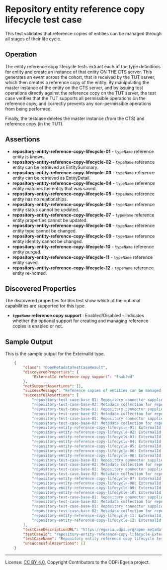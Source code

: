<!-- SPDX-License-Identifier: CC-BY-4.0 -->
<!-- Copyright Contributors to the ODPi Egeria project. -->

# Repository entity reference copy lifecycle test case

This test validates that reference copies of entities can be managed through all stages of their life cycle.

## Operation

The entity reference copy lifecycle tests extract each of the type definitions for entity and create an instance of that entity ON THE CTS
server. This generates an event across the cohort, that is received by the TUT server, which then creates a reference copy of the entity.
By manipulating the master instance of the entity on the CTS server, and by issuing test operations directly against the reference copy
on the TUT server, the test case verifies that the TUT supports all permissible operations on the reference copy, and correctly prevents any
non-permissible operations from being performed.

Finally, the testcase deletes the master instance (from the CTS) and reference copy (in the TUT).


## Assertions

* **repository-entity-reference-copy-lifecycle-01** - `typeName` reference entity is known.
* **repository-entity-reference-copy-lifecycle-02** - `typeName` reference entity can be retrieved as EntitySummary.
* **repository-entity-reference-copy-lifecycle-03** - `typeName` reference entity can be retrieved as EntityDetail.
* **repository-entity-reference-copy-lifecycle-04** - `typeName` reference entity matches the entity that was saved.
* **repository-entity-reference-copy-lifecycle-05** - `typeName` reference entity has no relationships.
* **repository-entity-reference-copy-lifecycle-06** - `typeName` reference entity status cannot be updated.
* **repository-entity-reference-copy-lifecycle-07** - `typeName` reference entity properties cannot be updated.
* **repository-entity-reference-copy-lifecycle-08** - `typeName` reference entity type cannot be changed.
* **repository-entity-reference-copy-lifecycle-09** - `typeName` reference entity identity cannot be changed.
* **repository-entity-reference-copy-lifecycle-10** - `typeName` reference entity purged.
* **repository-entity-reference-copy-lifecycle-11** - `typeName` reference entity saved.
* **repository-entity-reference-copy-lifecycle-12** - `typeName` reference entity re-homed.


## Discovered Properties

The discovered properties for this test show which of the optional capabilities are supported for this type.

* **`typeName` reference copy support** : Enabled/Disabled - indicates whether the optional support for creating and managing reference copies is enabled or not.

## Sample Output

This is the sample output for the ExternalId type.

```json
    {
        "class": "OpenMetadataTestCaseResult",
        "discoveredProperties": {
            "ExternalId reference copy support": "Enabled"
        },
        "notSupportAssertions": [],
        "successMessage": "Reference copies of entities can be managed through their lifecycle",
        "successfulAssertions": [
            "repository-test-case-base-01: Repository connector supplied to conformance suite.",
            "repository-test-case-base-02: Metadata collection for repository connector supplied to conformance suite.",
            "repository-test-case-base-01: Repository connector supplied to conformance suite.",
            "repository-test-case-base-02: Metadata collection for repository connector supplied to conformance suite.",
            "repository-test-case-base-01: Repository connector supplied to conformance suite.",
            "repository-test-case-base-02: Metadata collection for repository connector supplied to conformance suite.",
            "repository-entity-reference-copy-lifecycle-01: ExternalId reference entity is known.",
            "repository-entity-reference-copy-lifecycle-02: ExternalId reference entity can be retrieved as EntitySummary.",
            "repository-entity-reference-copy-lifecycle-03: ExternalId reference entity can be retrieved as EntityDetail.",
            "repository-entity-reference-copy-lifecycle-04: ExternalId reference entity matches the entity that was saved.",
            "repository-entity-reference-copy-lifecycle-05: ExternalId reference entity has no relationships.",
            "repository-entity-reference-copy-lifecycle-06: ExternalId reference entity status cannot be updated.",
            "repository-entity-reference-copy-lifecycle-06: ExternalId reference entity status cannot be updated.",
            "repository-test-case-base-01: Repository connector supplied to conformance suite.",
            "repository-test-case-base-02: Metadata collection for repository connector supplied to conformance suite.",
            "repository-test-case-base-01: Repository connector supplied to conformance suite.",
            "repository-test-case-base-02: Metadata collection for repository connector supplied to conformance suite.",
            "repository-entity-reference-copy-lifecycle-07: ExternalId reference entity properties cannot be updated.",
            "repository-entity-reference-copy-lifecycle-08: ExternalId reference entity type cannot be changed.",
            "repository-entity-reference-copy-lifecycle-09: ExternalId reference entity identity cannot be changed.",
            "repository-entity-reference-copy-lifecycle-10: ExternalId reference entity purged.",
            "repository-test-case-base-01: Repository connector supplied to conformance suite.",
            "repository-test-case-base-02: Metadata collection for repository connector supplied to conformance suite.",
            "repository-test-case-base-01: Repository connector supplied to conformance suite.",
            "repository-test-case-base-02: Metadata collection for repository connector supplied to conformance suite.",
            "repository-entity-reference-copy-lifecycle-11: ExternalId reference entity saved.",
            "repository-entity-reference-copy-lifecycle-12: ExternalId reference entity re-homed."
        ],
        "testCaseDescriptionURL": "https://egeria.odpi.org/open-metadata-conformance-suite/docs/repository-workbench/test-cases/repository-entity-reference-copy-lifecycle-test-case.md",
        "testCaseId": "repository-entity-reference-copy-lifecycle-ExternalId",
        "testCaseName": "Repository entity reference copy lifecycle test case",
        "unsuccessfulAssertions": []
    }
```


----
License: [CC BY 4.0](https://creativecommons.org/licenses/by/4.0/),
Copyright Contributors to the ODPi Egeria project.